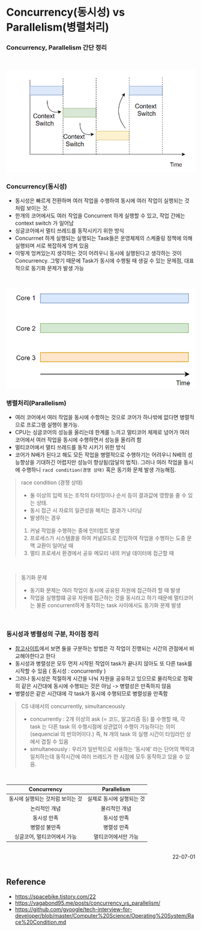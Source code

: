 # Concurrency(동시성) vs Parallelism(병렬처리)

### Concurrency, Parallelism 간단 정리
<br>

![Concurrency](./img/concurrency.png)

### Concurrency(동시성)
- 동시성은 빠르게 전환하며 여러 작업을 수행하여 동시에 여러 작업이 실행되는 것 처럼 보이는 것.
- 한개의 코어에서도 여러 작업을 Concurrent 하게 실행할 수 있고, 작업 간에는 context switch 가 일어남 
- 싱글코어에서 멀티 쓰레드를 동작시키기 위한 방식
- Concurrnet 하게 실행되는 실행되는 Task들은 운영체제의 스케줄링 정책에 의해 실행되며 서로 복잡하게 엉켜 있음
- 이렇게 엉켜있는지 생각하는 것이 어려우니 동시에 실행된다고 생각하는 것이 Concurrency. 그렇기 때문에 Task가 동시에 수행될 때 생길 수 있는 문제점, 대표적으로 동기화 문제가 발생 가능

<br>

![Parallelism](./img/parallelism.png)

### 병렬처리(Parallelism)
- 여러 코어에서 여러 작업을 동시에 수항하는 것으로 코어가 하나밖에 없다면 병렬적으로 프로그램 실행이 불가능.
- CPU는 싱글코어의 성능을 올리는데 한계를 느끼고 멀티코어 체제로 넘어가 여러 코어에서 여러 작업을 동시에 수행하면서 성능을 올리려 함 
- 멀티코어에서 멀티 쓰레드를 동작 시키기 위한 방식
- 코어가 N배가 된다고 해도 모든 작업을 병렬적으로 수행하기는 어려우니  N배의 성능향상을 기대하긴 어렵지만 성능이 향상됨(암달의 법칙). 그러나 여러 작업을 동시에 수행하니 <code>racd condition(경쟁 상태)</code> 혹은 동기화 문제 발생 가능해짐.

>race condition (경쟁 상태)
>- 둘 이상의 입력 또는 조작의 타이밍이나 순서 등이 결과값에 영향을 줄 수 있는 상태. 
>- 동시 접근 시 자료의 일관성을 해치는 결과가 나타남
>- 발생하는 경우
>1. 커널 작업을 수행하는 중에 인터럽트 발생
>2. 프로세스가 시스템콜을 하여 커널모드로 진입하여 작업을 수행하는 도중 문맥 교환이 일어날 때
>3. 멀티 프로세서 환경에서 공유 메모리 내의 커널 데이터에 접근할 때

<br>

> 동기화 문제
>- 동기화 문제는 여러 작업이 동시에 공유된 자원에 접근하려 할 때 발생
>- 작업을 실행할떄 공유 자원에 접근하는 것을 동시라고 하기 때문에 멀티코어는 물론 concurrent하게 동작하는 task 사이에서도 동기화 문제 발생

<br>

### 동시성과 병렬성의 구분, 차이점 정리
- [참고사이트](https://vagabond95.me/posts/concurrency_vs_parallelism/)에서 보면 
둘을 구분하는 방법은 각 작업이 진행되는 시간의 관점에서 비교해야한다고 한다
- 동시성과 병렬성은 모두 먼저 시작된 작업이 task가 끝나지 않아도 또 다른 task를 시작할 수 있음 ( 동시성 : concurrently )
- 그러나 동시성은 적절하게 시간을 나눠 자원을 공유하고 있으므로 물리적으로 정확히 같은 시간대에 동시에 수행되는 것은 아님 -> 병렬성은 만족하지 않음
- 병렬성은 같은 시간대에 각 task가 동시에 수행되므로 병렬성을 만족함
> CS 내에서의 concurrently, simultanceously
>- concurrently : 2개 이상의 ask (= 코드, 알고리즘 등) 를 수행할 때, 각 task 는 다른 task 의 수행시점에 상관없이 수행이 가능하다는 의미 (sequencial 의 반의어이다.) 즉, N 개의 task 의 실행 시간이 타임라인 상에서 겹칠 수 있음
>- simultaneously : 우리가 일반적으로 사용하는 ’동시에’ 라는 단어의 맥락과 일치하는데 동작시간에 여러 쓰레드가 한 시점에 모두 동작하고 있을 수 있음.


<br>

|Concurrency|Parallelism|
|:---:|:---:|
|동시에 실행되는 것처럼 보이는 것|실제로 동시에 실행되는 것|
|논리적인 개념|물리적인 개념|
|동시성 만족|동시성 만족|
|병렬성 불만족|병렬성 만족|
|싱글코어, 멀티코어에서 가능|멀티코어에서만 가능|

<br>

<div style="text-align: right">22-07-01</div>

<br>

## Reference
- https://spacebike.tistory.com/22
- https://vagabond95.me/posts/concurrency_vs_parallelism/
- https://github.com/gyoogle/tech-interview-for-developer/blob/master/Computer%20Science/Operating%20System/Race%20Condition.md